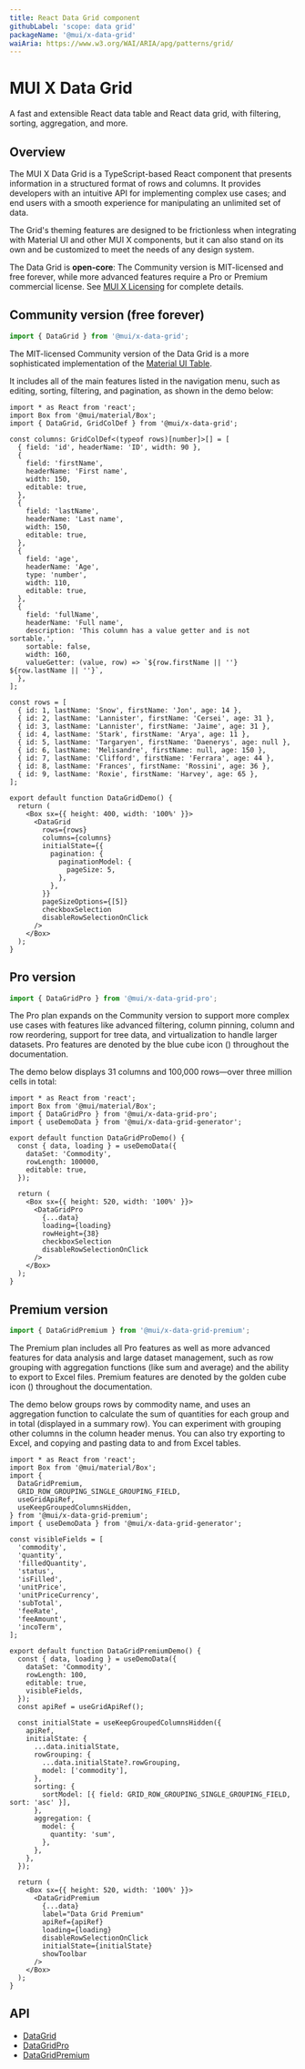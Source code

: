 ```yaml
---
title: React Data Grid component
githubLabel: 'scope: data grid'
packageName: '@mui/x-data-grid'
waiAria: https://www.w3.org/WAI/ARIA/apg/patterns/grid/
---
```


# MUI X Data Grid

A fast and extensible React data table and React data grid, with filtering, sorting, aggregation, and more.



## Overview

The MUI X Data Grid is a TypeScript-based React component that presents information in a structured format of rows and columns.
It provides developers with an intuitive API for implementing complex use cases; and end users with a smooth experience for manipulating an unlimited set of data.

The Grid's theming features are designed to be frictionless when integrating with Material UI and other MUI X components, but it can also stand on its own and be customized to meet the needs of any design system.

The Data Grid is **open-core**: The Community version is MIT-licensed and free forever, while more advanced features require a Pro or Premium commercial license.
See [MUI X Licensing](/x/introduction/licensing/) for complete details.

## Community version (free forever)

```js
import { DataGrid } from '@mui/x-data-grid';
```

The MIT-licensed Community version of the Data Grid is a more sophisticated implementation of the [Material UI Table](/material-ui/react-table/).

It includes all of the main features listed in the navigation menu, such as editing, sorting, filtering, and pagination, as shown in the demo below:

```tsx
import * as React from 'react';
import Box from '@mui/material/Box';
import { DataGrid, GridColDef } from '@mui/x-data-grid';

const columns: GridColDef<(typeof rows)[number]>[] = [
  { field: 'id', headerName: 'ID', width: 90 },
  {
    field: 'firstName',
    headerName: 'First name',
    width: 150,
    editable: true,
  },
  {
    field: 'lastName',
    headerName: 'Last name',
    width: 150,
    editable: true,
  },
  {
    field: 'age',
    headerName: 'Age',
    type: 'number',
    width: 110,
    editable: true,
  },
  {
    field: 'fullName',
    headerName: 'Full name',
    description: 'This column has a value getter and is not sortable.',
    sortable: false,
    width: 160,
    valueGetter: (value, row) => `${row.firstName || ''} ${row.lastName || ''}`,
  },
];

const rows = [
  { id: 1, lastName: 'Snow', firstName: 'Jon', age: 14 },
  { id: 2, lastName: 'Lannister', firstName: 'Cersei', age: 31 },
  { id: 3, lastName: 'Lannister', firstName: 'Jaime', age: 31 },
  { id: 4, lastName: 'Stark', firstName: 'Arya', age: 11 },
  { id: 5, lastName: 'Targaryen', firstName: 'Daenerys', age: null },
  { id: 6, lastName: 'Melisandre', firstName: null, age: 150 },
  { id: 7, lastName: 'Clifford', firstName: 'Ferrara', age: 44 },
  { id: 8, lastName: 'Frances', firstName: 'Rossini', age: 36 },
  { id: 9, lastName: 'Roxie', firstName: 'Harvey', age: 65 },
];

export default function DataGridDemo() {
  return (
    <Box sx={{ height: 400, width: '100%' }}>
      <DataGrid
        rows={rows}
        columns={columns}
        initialState={{
          pagination: {
            paginationModel: {
              pageSize: 5,
            },
          },
        }}
        pageSizeOptions={[5]}
        checkboxSelection
        disableRowSelectionOnClick
      />
    </Box>
  );
}

```

## Pro version [<span class="plan-pro"></span>](/x/introduction/licensing/#pro-plan 'Pro plan')

```js
import { DataGridPro } from '@mui/x-data-grid-pro';
```

The Pro plan expands on the Community version to support more complex use cases with features like advanced filtering, column pinning, column and row reordering, support for tree data, and virtualization to handle larger datasets.
Pro features are denoted by the blue cube icon (<span class="plan-pro"></span>) throughout the documentation.

The demo below displays 31 columns and 100,000 rows—over three million cells in total:

```tsx
import * as React from 'react';
import Box from '@mui/material/Box';
import { DataGridPro } from '@mui/x-data-grid-pro';
import { useDemoData } from '@mui/x-data-grid-generator';

export default function DataGridProDemo() {
  const { data, loading } = useDemoData({
    dataSet: 'Commodity',
    rowLength: 100000,
    editable: true,
  });

  return (
    <Box sx={{ height: 520, width: '100%' }}>
      <DataGridPro
        {...data}
        loading={loading}
        rowHeight={38}
        checkboxSelection
        disableRowSelectionOnClick
      />
    </Box>
  );
}

```

## Premium version [<span class="plan-premium"></span>](/x/introduction/licensing/#premium-plan 'Premium plan')

```js
import { DataGridPremium } from '@mui/x-data-grid-premium';
```

The Premium plan includes all Pro features as well as more advanced features for data analysis and large dataset management, such as row grouping with aggregation functions (like sum and average) and the ability to export to Excel files.
Premium features are denoted by the golden cube icon (<span class="plan-premium"></span>) throughout the documentation.

The demo below groups rows by commodity name, and uses an aggregation function to calculate the sum of quantities for each group and in total (displayed in a summary row).
You can experiment with grouping other columns in the column header menus.
You can also try exporting to Excel, and copying and pasting data to and from Excel tables.

```tsx
import * as React from 'react';
import Box from '@mui/material/Box';
import {
  DataGridPremium,
  GRID_ROW_GROUPING_SINGLE_GROUPING_FIELD,
  useGridApiRef,
  useKeepGroupedColumnsHidden,
} from '@mui/x-data-grid-premium';
import { useDemoData } from '@mui/x-data-grid-generator';

const visibleFields = [
  'commodity',
  'quantity',
  'filledQuantity',
  'status',
  'isFilled',
  'unitPrice',
  'unitPriceCurrency',
  'subTotal',
  'feeRate',
  'feeAmount',
  'incoTerm',
];

export default function DataGridPremiumDemo() {
  const { data, loading } = useDemoData({
    dataSet: 'Commodity',
    rowLength: 100,
    editable: true,
    visibleFields,
  });
  const apiRef = useGridApiRef();

  const initialState = useKeepGroupedColumnsHidden({
    apiRef,
    initialState: {
      ...data.initialState,
      rowGrouping: {
        ...data.initialState?.rowGrouping,
        model: ['commodity'],
      },
      sorting: {
        sortModel: [{ field: GRID_ROW_GROUPING_SINGLE_GROUPING_FIELD, sort: 'asc' }],
      },
      aggregation: {
        model: {
          quantity: 'sum',
        },
      },
    },
  });

  return (
    <Box sx={{ height: 520, width: '100%' }}>
      <DataGridPremium
        {...data}
        label="Data Grid Premium"
        apiRef={apiRef}
        loading={loading}
        disableRowSelectionOnClick
        initialState={initialState}
        showToolbar
      />
    </Box>
  );
}

```

## API

- [DataGrid](/x/api/data-grid/data-grid/)
- [DataGridPro](/x/api/data-grid/data-grid-pro/)
- [DataGridPremium](/x/api/data-grid/data-grid-premium/)
